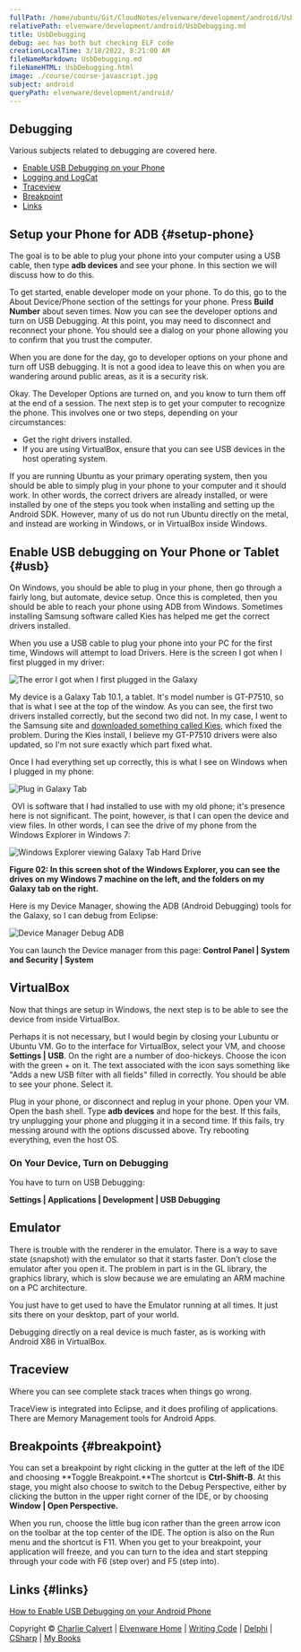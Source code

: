 ```yaml
---
fullPath: /home/ubuntu/Git/CloudNotes/elvenware/development/android/UsbDebugging.md
relativePath: elvenware/development/android/UsbDebugging.md
title: UsbDebugging
debug: aec has both but checking ELF code
creationLocalTime: 3/18/2022, 8:21:00 AM
fileNameMarkdown: UsbDebugging.md
fileNameHTML: UsbDebugging.html
image: ./course/course-javascript.jpg
subject: android
queryPath: elvenware/development/android/
---
```


<!-- toc -->
<!-- tocstop -->

Debugging
---------

Various subjects related to debugging are covered here.

-   [Enable USB Debugging on your Phone](#usb)
-   [Logging and LogCat](AndroidLogging.html)
-   [Traceview](#traceview)
-   [Breakpoint](#breakpoint)
-   [Links](#links)

## Setup your Phone for ADB {#setup-phone}

The goal is to be able to plug your phone into your computer using a USB cable, then type **adb devices** and see your phone. In this section we will discuss how to do this.

To get started, enable developer mode on your phone. To do this, go to the About Device/Phone section of the settings for your phone. Press **Build Number** about seven times. Now you can see the developer options and turn on USB Debugging. At this point, you may need to disconnect and reconnect your phone. You should see a dialog on your phone allowing you to confirm that you trust the computer.

When you are done for the day, go to developer options on your phone and turn off USB debugging. It is not a good idea to leave this on when you are wandering around public areas, as it is a security risk.

Okay. The Developer Options are turned on, and you know to turn them off at the end of a session. The next step is to get your computer to recognize the phone. This involves one or two steps, depending on your circumstances:

- Get the right drivers installed.
- If you are using VirtualBox, ensure that you can see USB devices in the host operating system.

If you are running Ubuntu as your primary operating system, then you should be able to simply plug in your phone to your computer and it should work. In other words, the correct drivers are already installed, or were installed by one of the steps you took when installing and setting up the Android SDK. However, many of us do not run Ubuntu directly on the metal, and instead are working in Windows, or in VirtualBox inside Windows.

Enable USB debugging on Your Phone or Tablet {#usb}
--------------------------------------------

On Windows, you should be able to plug in your phone, then go through a fairly long, but automate, device setup. Once this is completed, then you should be able to reach your phone using ADB from Windows. Sometimes installing Samsung software called Kies has helped me get the correct drivers installed.

When you use a USB cable to plug your phone into your PC for the first
time, Windows will attempt to load Drivers. Here is the screen I got
when I first plugged in my driver: 

![The error I got when I first plugged in the
Galaxy](images/InstallGalaxy.png)

My device is a Galaxy Tab 10.1, a tablet. It's model number is GT-P7510,
so that is what I see at the top of the window. As you can see, the
first two drivers installed correctly, but the second two did not. In my
case, I went to the Samsung site and [downloaded something called
Kies](http://www.samsung.com/us/support/downloads/GT-P7510MAVXAB), which
fixed the problem. During the Kies install, I believe my GT-P7510
drivers were also updated, so I'm not sure exactly which part fixed
what.

Once I had everything set up correctly, this is what I see on Windows
when I plugged in my phone:

![Plug in Galaxy Tab](images/PlugInGalaxy.png)

 OVI is software that I had installed to use with my old phone; it's
presence here is not significant. The point, however, is that I can open
the device and view files. In other words, I can see the drive of my
phone from the Windows Explorer in Windows 7:

![Windows Explorer viewing Galaxy Tab Hard
Drive](images/PlugInGalaxyWinExplorer.png)

**Figure 02: In this screen shot of the Windows Explorer, you can see
the drives on my Windows 7 machine on the left, and the folders on my
Galaxy tab on the right.**

Here is my Device Manager, showing the ADB (Android Debugging) tools for
the Galaxy, so I can debug from Eclipse:

![Device Manager Debug ADB](images/PlugInGalaxyDebug.png)

You can launch the Device manager from this page: **Control Panel |
System and Security | System**

## VirtualBox

Now that things are setup in Windows, the next step is to be able to see the device from inside VirtualBox.

Perhaps it is not necessary, but I would begin by closing your Lubuntu or Ubuntu VM. Go to the interface for VirtualBox, select your VM, and choose **Settings | USB**. On the right are a number of doo-hickeys. Choose the icon with the green + on it. The text associated with the icon says something like "Adds a new USB filter with all fields" filled in correctly. You should be able to see your phone. Select it.

Plug in your phone, or disconnect and replug in your phone. Open your VM. Open the bash shell. Type **adb devices** and hope for the best. If this fails, try unplugging your phone and plugging it in a second time. If this fails, try messing around with the options discussed above. Try rebooting everything, even the host OS.

### On Your Device, Turn on Debugging

You have to turn on USB Debugging:

**Settings | Applications | Development | USB Debugging**

Emulator
--------

There is trouble with the renderer in the emulator. There is a way to
save state (snapshot) with the emulator so that it starts faster. Don't
close the emulator after you open it. The problem in part is in the GL
library, the graphics library, which is slow because we are emulating an
ARM machine on a PC architecture.

You just have to get used to have the Emulator running at all times. It
just sits there on your desktop, part of your world.

Debugging directly on a real device is much faster, as is working with
Android X86 in VirtualBox.

Traceview
---------

Where you can see complete stack traces when things go wrong.

TraceView is integrated into Eclipse, and it does profiling of
applications. There are Memory Management tools for Android Apps. 

Breakpoints {#breakpoint}
-----------

You can set a breakpoint by right clicking in the gutter at the left of
the IDE and choosing **Toggle Breakpoint.**The shortcut is
**Ctrl-Shift-B**. At this stage, you might also choose to switch to the
Debug Perspective, either by clicking the button in the upper right
corner of the IDE, or by choosing **Window | Open Perspective.**

When you run, choose the little bug icon rather than the green arrow
icon on the toolbar at the top center of the IDE. The option is also on
the Run menu and the shortcut is F11. When you get to your breakpoint,
your application will freeze, and you can turn to the idea and start
stepping through your code with F6 (step over) and F5 (step into).

Links {#links}
-----

[How to Enable USB Debugging on your Android
Phone](http://www.groovypost.com/howto/mobile/how-to-enable-usb-debugging-android-phone/)

Copyright © [Charlie Calvert](../../index.html) | [Elvenware
Home](../../index.html) | [Writing Code](../index.html) |
[Delphi](../delphi/index.html) | [CSharp](../csharp/index.html) | [My
Books](../../books/index.html)
